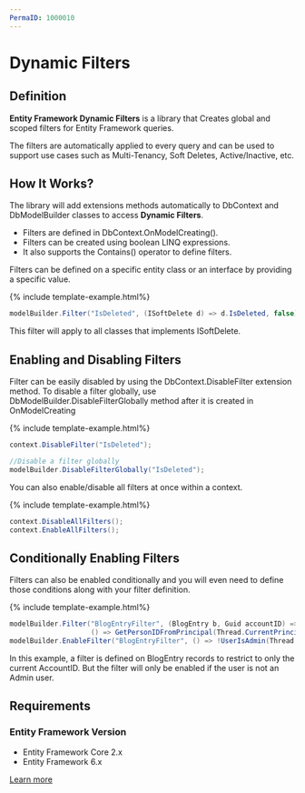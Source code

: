 ```yaml
---
PermaID: 1000010
---
```


# Dynamic Filters

## Definition

**Entity Framework Dynamic Filters** is a library that Creates global and scoped filters for Entity Framework queries.

The filters are automatically applied to every query and can be used to support use cases such as Multi-Tenancy, Soft Deletes, Active/Inactive, etc.

## How It Works?

The library will add extensions methods automatically to DbContext and DbModelBuilder classes to access **Dynamic Filters**.

- Filters are defined in DbContext.OnModelCreating().
- Filters can be created using boolean LINQ expressions.
- It also supports the Contains() operator to define filters.

Filters can be defined on a specific entity class or an interface by providing a specific value.

{% include template-example.html%} 
```csharp
modelBuilder.Filter("IsDeleted", (ISoftDelete d) => d.IsDeleted, false);
```

This filter will apply to all classes that implements ISoftDelete.

## Enabling and Disabling Filters

Filter can be easily disabled by using the DbContext.DisableFilter extension method. To disable a filter globally, use DbModelBuilder.DisableFilterGlobally method after it is created in OnModelCreating

{% include template-example.html%} 
```csharp
context.DisableFilter("IsDeleted");

//Disable a filter globally
modelBuilder.DisableFilterGlobally("IsDeleted");
```

You can also enable/disable all filters at once within a context. 

{% include template-example.html%} 
```csharp
context.DisableAllFilters();
context.EnableAllFilters();
```

## Conditionally Enabling Filters

Filters can also be enabled conditionally and you will even need to define those conditions along with your filter definition.

{% include template-example.html%} 
```csharp
modelBuilder.Filter("BlogEntryFilter", (BlogEntry b, Guid accountID) => (b.AccountID == accountID), 
                    () => GetPersonIDFromPrincipal(Thread.CurrentPrincipal));
modelBuilder.EnableFilter("BlogEntryFilter", () => !UserIsAdmin(Thread.CurrentPrincipal));
```

In this example, a filter is defined on BlogEntry records to restrict to only the current AccountID. But the filter will only be enabled if the user is not an Admin user.

## Requirements

### Entity Framework Version

 - Entity Framework Core 2.x
 - Entity Framework 6.x

[Learn more](http://entityframework-dynamicfilters.net/overview)
